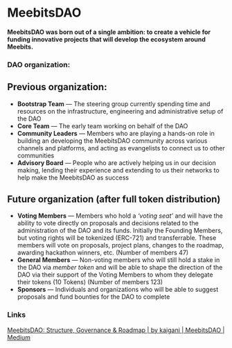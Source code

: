 # MeebitsDAO

**MeebitsDAO was born out of a single ambition: to create a vehicle for funding innovative projects that will develop the ecosystem around Meebits.**

### DAO organization:

## Previous **organization:**

- **Bootstrap Team** — The steering group currently spending time and resources on the infrastructure, engineering and administrative setup of the DAO
- **Core Team** — The early team working on behalf of the DAO
- **Community Leaders** — Members who are playing a hands-on role in building an developing the MeebitsDAO community across various channels and platforms, and acting as evangelists to connect us to other communities
- **Advisory Board** — People who are actively helping us in our decision making, lending their experience and extending to us their networks to help make the MeebitsDAO as success

## **Future organization (after full token distribution)**

- **Voting Members** — Members who hold a *‘voting seat’* and will have the ability to vote directly on proposals and decisions related to the administration of the DAO and its funds. Initially the Founding Members, but voting rights will be tokenized (ERC-721) and transferrable. These members will vote on proposals, project plans, changes to the roadmap, awarding hackathon winners, etc. (Number of members 47)
- **General Members** — Non-voting members who will still hold a stake in the DAO via *member token* and will be able to shape the direction of the DAO via their support of the Voting Members to whom they delegate their tokens (10 Tokens) (Number of members 123)
- **Sponsors** — Individuals and organizations who will be able to suggest proposals and fund bounties for the DAO to complete

### Links

[MeebitsDAO: Structure, Governance & Roadmap | by kaigani | MeebitsDAO | Medium](https://medium.com/meebitsdao/structure-governance-roadmap-for-meebitsdao-f3e8381a1305)
